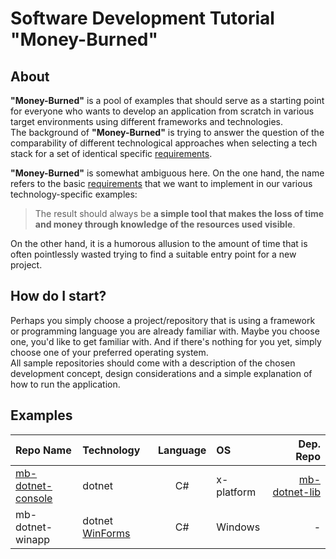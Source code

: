 # Software Development Tutorial "Money-Burned"

## About

**"Money-Burned"** is a pool of examples that should serve as a starting point for everyone who wants to develop an application from scratch in various target environments using different frameworks and technologies.  
The background of **"Money-Burned"** is trying to answer the question of the comparability of different technological approaches when selecting a tech stack for a set of identical specific [requirements](requirements.md).  

**"Money-Burned"** is somewhat ambiguous here. On the one hand, the name refers to the basic [requirements](requirements.md) that we want to implement in our various technology-specific examples: 
> The result should always be **a simple tool that makes the loss of time and money through knowledge of the resources used visible**.  

On the other hand, it is a humorous allusion to the amount of time that is often pointlessly wasted trying to find a suitable entry point for a new project.  

## How do I start?

Perhaps you simply choose a project/repository that is using a framework or programming language you are already familiar with. Maybe you choose one, you'd like to get familiar with. And if there's nothing for you yet, simply choose one of your preferred operating system.  
All sample repositories should come with a description of the chosen development concept, design considerations and a simple explanation of how to run the application.  

## Examples

| Repo Name | Technology | Language | OS | Dep. Repo |
| :--- | :--- | :---: | :--- | ---: |
| [mb-dotnet-console](https://github.com/Money-Burned/mb-dotnet-console) | dotnet | C# | x-platform | [mb-dotnet-lib](https://github.com/Money-Burned/mb-dotnet-lib) |
| mb-dotnet-winapp | dotnet [WinForms](https://en.wikipedia.org/wiki/Windows_Forms) | C# | Windows | - |